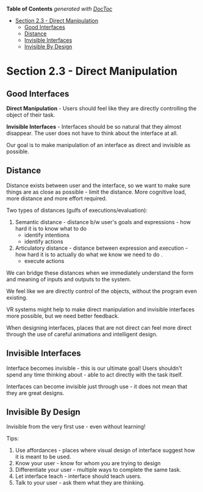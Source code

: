 <!-- START doctoc generated TOC please keep comment here to allow auto update -->
<!-- DON'T EDIT THIS SECTION, INSTEAD RE-RUN doctoc TO UPDATE -->
**Table of Contents**  *generated with [DocToc](https://github.com/thlorenz/doctoc)*

- [Section 2.3 - Direct Manipulation](#section-23---direct-manipulation)
  - [Good Interfaces](#good-interfaces)
  - [Distance](#distance)
  - [Invisible Interfaces](#invisible-interfaces)
  - [Invisible By Design](#invisible-by-design)

<!-- END doctoc generated TOC please keep comment here to allow auto update -->

# Section 2.3 - Direct Manipulation

## Good Interfaces

**Direct Manipulation** - Users should feel like they are directly controlling the object of their task.

**Invisible Interfaces** - Interfaces should be so natural that they almost disappear. The user does not have to think
about the interface at all.

Our goal is to make manipulation of an interface as direct and invisible as possible.

## Distance

Distance exists between user and the interface, so we want to make sure things are as close as possible - limit the
distance.
More cognitive load, more distance and more effort required.

Two types of distances (gulfs of executions/evaluation):

1. Semantic distance - distance b/w user's goals and expressions - how hard it is to know what to do
    - identify intentions
    - identify actions
2. Articulatory distance - distance between expression and execution - how hard it is to actually do what we know we
   need to do .
    - execute actions

We can bridge these distances when we immediately understand the form and meaning of inputs and outputs to the system.

We feel like we are directly control of the objects, without the program even existing.

VR systems might help to make direct manipulation and invisible interfaces more possible, but we need better feedback.

When designing interfaces, places that are not direct can feel more direct through the use of careful animations and
intelligent design.

## Invisible Interfaces
Interface becomes invisible - this is our ultimate goal! Users shouldn't spend any time thinking about - able to act directly with the task itself.

Interfaces can become invisible just through use - it does not mean that they are great designs.

## Invisible By Design
Invisible from the very first use - even without learning!

Tips:
1. Use affordances - places where visual design of interface suggest how it is meant to be used.
2. Know your user - know for whom you are trying to design
3. Differentiate your user - multiple ways to complete the same task.
4. Let interface teach - interface should teach users.
5. Talk to your user - ask them what they are thinking.
